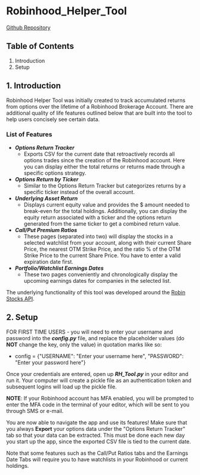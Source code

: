 # Robinhood_Helper_Tool
[Github Repository](https://github.com/Fyd-Hssn/Robinhood_Helper_Tool)
## Table of Contents
1. Introduction
2. Setup
## 1. Introduction
Robinhood Helper Tool was initially created to track accumulated returns from options over the lifetime of a Robinhood Brokerage Account. 
There are additional quality of life features outlined below that are built into the tool to help users concisely see certain data.

### List of Features
- ***Options Return Tracker***
  + Exports CSV for the current date that retroactively records all options trades since the creation of the Robinhood account. Here you can display either the total returns or
  returns made through a specific options strategy.
- ***Options Return by Ticker***
  + Similar to the Options Return Tracker but categorizes returns by a specific ticker instead of the overall account.
- ***Underlying Asset Return***
  + Displays current equity value and provides the $ amount needed to break-even for the total holdings. Additionally, you can display the equity return associated with a ticker
  and the options return generated from the same ticker to get a combined return value.
- ***Call/Put Premium Ratios***
  + These pages (separated into two) will display the stocks in a selected watchlist from your account, along with their current Share Price, the nearest OTM Strike Price, and the ratio %
  of the OTM Strike Price to the current Share Price. You have to enter a valid expiration date first.
- ***Portfolio/Watchlist Earnings Dates***
  + These two pages conveniently and chronologically display the upcoming earnings dates for companies in the selected list.  
  
  
The underlying functionality of this tool was developed around the [Robin Stocks API](https://robin-stocks.readthedocs.io/en/latest/index.html).

## 2. Setup
FOR FIRST TIME USERS - you will need to enter your username and password into the ***config.py*** file, and replace the placeholder values (do **NOT** change the key, only the value) in quotation marks like so:  
- config = {"USERNAME": "Enter your username here", "PASSWORD": "Enter your password here"}  

Once your credentials are entered, open up ***RH_Tool.py*** in your editor and run it. Your computer will create a pickle file as an authentication token and subsequent logins will load up the pickle file.

**NOTE**: If your Robinhood account has MFA enabled, you will be prompted to enter the MFA code in the terminal of your editor, which will be sent to you through SMS or e-mail.

You are now able to navigate the app and use its features! Make sure that you always **Export** your options data under the "Options Return Tracker" tab so that your data can be extracted. This must be done each new day you start up the app, since the exported CSV file is tied to the current date.

Note that some features such as the Call/Put Ratios tabs and the Earnings Date Tabs will require you to have watchlists in your Robinhood or current holdings.
